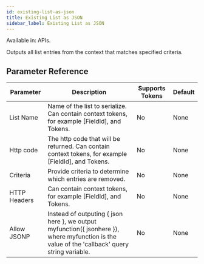 ```yaml
---
id: existing-list-as-json
title: Existing List as JSON
sidebar_label: Existing List as JSON
---
```


Available in: APIs.


Outputs all list entries from the context that matches specified criteria.

## Parameter Reference
| Parameter | Description | Supports Tokens | Default |
| -- | -- | -- | -- |
| List Name | Name of the list to serialize. Can contain context tokens, for example [FieldId], and Tokens. | No | None |
| Http code | The http code that will be returned. Can contain context tokens, for example [FieldId], and Tokens. | No | None |
| Criteria | Provide criteria to determine which entries are removed.  | No | None |
| HTTP Headers | Can contain context tokens, for example [FieldId], and Tokens. | No | None |
| Allow JSONP | Instead of outputing { json here }, we output myfunction({ jsonhere }), where myfunction is the value of the 'callback' query string variable. | No | None |
